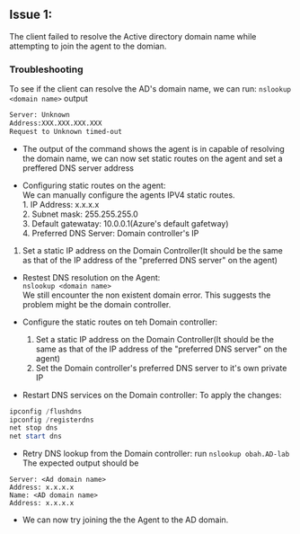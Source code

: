 ## Issue 1:
The client failed to resolve the Active directory domain name while attempting to join the agent to the domian.
### Troubleshooting
To see if the client can resolve the AD's domain name, we can run:
`nslookup <domain name>` 
output
```bash
Server: Unknown
Address:XXX.XXX.XXX.XXX
Request to Unknown timed-out
 ```

- The output of the command shows the agent is in capable of resolving the domain name, we can now set static routes on the agent and set a preffered DNS server address


- Configuring static routes on the agent:  
    We can manually configure the agents IPV4 static routes.  
      1. IP Address: x.x.x.x  
      2. Subnet mask: 255.255.255.0  
      3. Default gatewatay: 10.0.0.1(Azure's default gafetway)  
      4. Preferred DNS Server: Domain controller's IP  
 1. Set a static IP address on the Domain Controller(It should be the same as that of the IP address of the "preferred DNS server" on the agent)
- Restest DNS resolution on the Agent:  
`nslookup <domain name>`  
      We still encounter the non existent domain error. 
      This suggests the problem might be the domain controller.

- Configure the static routes on teh Domain controller:  
  1. Set a static IP address on the Domain Controller(It should be the same as that of the IP address of the "preferred DNS server" on the agent)  
  2. Set the Domain controller's preferred DNS server to it's own private IP
  
- Restart DNS services on the Domain controller:
  To apply the changes:
``` Powershell
ipconfig /flushdns
ipconfig /registerdns
net stop dns
net start dns 
```
- Retry DNS lookup from the Domain controller:
run `nslookup obah.AD-lab`  
The expected output should be   
```
Server: <Ad domain name>
Address: x.x.x.x
Name: <AD domain name>
Address: x.x.x.x
```
- We can now try joining the the Agent to the AD domain. 
 

  
